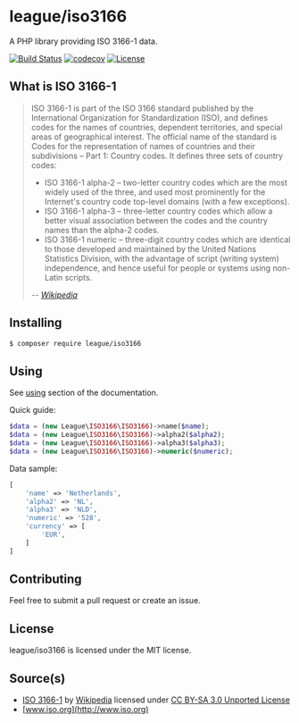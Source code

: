 # league/iso3166

A PHP library providing ISO 3166-1 data.

[![Build Status](https://img.shields.io/travis/thephpleague/iso3166/master.svg?style=flat-square)](https://travis-ci.org/thephpleague/iso3166)
[![codecov](https://codecov.io/gh/thephpleague/iso3166/branch/master/graph/badge.svg)](https://codecov.io/gh/thephpleague/iso3166)
[![License](https://img.shields.io/packagist/l/league/iso3166.svg?style=flat-square)](https://packagist.org/packages/league/iso3166)

## What is ISO 3166-1

> ISO 3166-1 is part of the ISO 3166 standard published by the International Organization for Standardization (ISO), and defines codes for the names of countries, dependent territories, and special areas of geographical interest. The official name of the standard is Codes for the representation of names of countries and their subdivisions – Part 1: Country codes. It defines three sets of country codes:
> * ISO 3166-1 alpha-2 – two-letter country codes which are the most widely used of the three, and used most prominently for the Internet's country code top-level domains (with a few exceptions).
> * ISO 3166-1 alpha-3 – three-letter country codes which allow a better visual association between the codes and the country names than the alpha-2 codes.
> * ISO 3166-1 numeric – three-digit country codes which are identical to those developed and maintained by the United Nations Statistics Division, with the advantage of script (writing system) independence, and hence useful for people or systems using non-Latin scripts.
>
> *-- [Wikipedia](http://en.wikipedia.org/wiki/ISO_3166-1)*

## Installing

``` sh
$ composer require league/iso3166
```

## Using

See [using](https://iso3166.thephpleague.com/using) section of the documentation.

Quick guide:

``` php
$data = (new League\ISO3166\ISO3166)->name($name);
$data = (new League\ISO3166\ISO3166)->alpha2($alpha2);
$data = (new League\ISO3166\ISO3166)->alpha3($alpha3);
$data = (new League\ISO3166\ISO3166)->numeric($numeric);
```

Data sample:

``` php
[
    'name' => 'Netherlands',
    'alpha2' => 'NL',
    'alpha3' => 'NLD',
    'numeric' => '528',
    'currency' => [
        'EUR',
    ]
]
```

## Contributing

Feel free to submit a pull request or create an issue.

## License

league/iso3166 is licensed under the MIT license.

## Source(s)

* [ISO 3166-1](http://en.wikipedia.org/wiki/ISO_3166-1) by [Wikipedia](http://www.wikipedia.org) licensed under [CC BY-SA 3.0 Unported License](http://en.wikipedia.org/wiki/Wikipedia:Text_of_Creative_Commons_Attribution-ShareAlike_3.0_Unported_License)
* [www.iso.org](http://www.iso.org)
